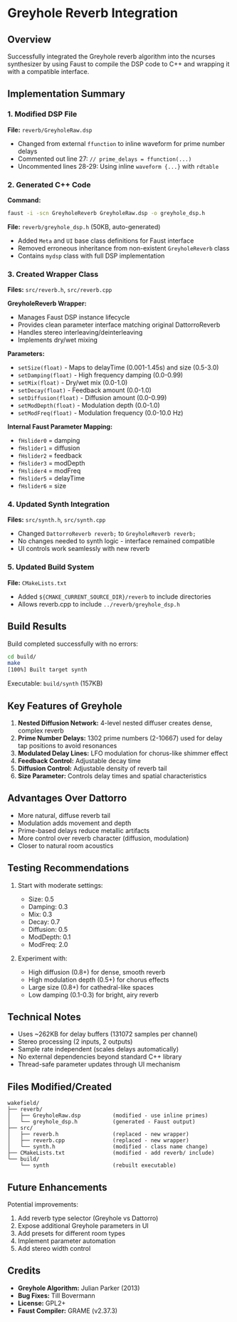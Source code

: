 # Greyhole Reverb Integration

## Overview

Successfully integrated the Greyhole reverb algorithm into the ncurses synthesizer by using Faust to compile the DSP code to C++ and wrapping it with a compatible interface.

## Implementation Summary

### 1. Modified DSP File
**File:** `reverb/GreyholeRaw.dsp`
- Changed from external `ffunction` to inline waveform for prime number delays
- Commented out line 27: `// prime_delays = ffunction(...)`
- Uncommented lines 28-29: Using inline `waveform {...}` with `rdtable`

### 2. Generated C++ Code
**Command:**
```bash
faust -i -scn GreyholeReverb GreyholeRaw.dsp -o greyhole_dsp.h
```

**File:** `reverb/greyhole_dsp.h` (50KB, auto-generated)
- Added `Meta` and `UI` base class definitions for Faust interface
- Removed erroneous inheritance from non-existent `GreyholeReverb` class
- Contains `mydsp` class with full DSP implementation

### 3. Created Wrapper Class
**Files:** `src/reverb.h`, `src/reverb.cpp`

**GreyholeReverb Wrapper:**
- Manages Faust DSP instance lifecycle
- Provides clean parameter interface matching original DattorroReverb
- Handles stereo interleaving/deinterleaving
- Implements dry/wet mixing

**Parameters:**
- `setSize(float)` - Maps to delayTime (0.001-1.45s) and size (0.5-3.0)
- `setDamping(float)` - High frequency damping (0.0-0.99)
- `setMix(float)` - Dry/wet mix (0.0-1.0)
- `setDecay(float)` - Feedback amount (0.0-1.0)
- `setDiffusion(float)` - Diffusion amount (0.0-0.99)
- `setModDepth(float)` - Modulation depth (0.0-1.0)
- `setModFreq(float)` - Modulation frequency (0.0-10.0 Hz)

**Internal Faust Parameter Mapping:**
- `fHslider0` = damping
- `fHslider1` = diffusion
- `fHslider2` = feedback
- `fHslider3` = modDepth
- `fHslider4` = modFreq
- `fHslider5` = delayTime
- `fHslider6` = size

### 4. Updated Synth Integration
**Files:** `src/synth.h`, `src/synth.cpp`
- Changed `DattorroReverb reverb;` to `GreyholeReverb reverb;`
- No changes needed to synth logic - interface remained compatible
- UI controls work seamlessly with new reverb

### 5. Updated Build System
**File:** `CMakeLists.txt`
- Added `${CMAKE_CURRENT_SOURCE_DIR}/reverb` to include directories
- Allows reverb.cpp to include `../reverb/greyhole_dsp.h`

## Build Results

Build completed successfully with no errors:
```bash
cd build/
make
[100%] Built target synth
```

Executable: `build/synth` (157KB)

## Key Features of Greyhole

1. **Nested Diffusion Network:** 4-level nested diffuser creates dense, complex reverb
2. **Prime Number Delays:** 1302 prime numbers (2-10667) used for delay tap positions to avoid resonances
3. **Modulated Delay Lines:** LFO modulation for chorus-like shimmer effect
4. **Feedback Control:** Adjustable decay time
5. **Diffusion Control:** Adjustable density of reverb tail
6. **Size Parameter:** Controls delay times and spatial characteristics

## Advantages Over Dattorro

- More natural, diffuse reverb tail
- Modulation adds movement and depth
- Prime-based delays reduce metallic artifacts
- More control over reverb character (diffusion, modulation)
- Closer to natural room acoustics

## Testing Recommendations

1. Start with moderate settings:
   - Size: 0.5
   - Damping: 0.3
   - Mix: 0.3
   - Decay: 0.7
   - Diffusion: 0.5
   - ModDepth: 0.1
   - ModFreq: 2.0

2. Experiment with:
   - High diffusion (0.8+) for dense, smooth reverb
   - High modulation depth (0.5+) for chorus effects
   - Large size (0.8+) for cathedral-like spaces
   - Low damping (0.1-0.3) for bright, airy reverb

## Technical Notes

- Uses ~262KB for delay buffers (131072 samples per channel)
- Stereo processing (2 inputs, 2 outputs)
- Sample rate independent (scales delays automatically)
- No external dependencies beyond standard C++ library
- Thread-safe parameter updates through UI mechanism

## Files Modified/Created

```
wakefield/
├── reverb/
│   ├── GreyholeRaw.dsp          (modified - use inline primes)
│   └── greyhole_dsp.h           (generated - Faust output)
├── src/
│   ├── reverb.h                 (replaced - new wrapper)
│   ├── reverb.cpp               (replaced - new wrapper)
│   └── synth.h                  (modified - class name change)
├── CMakeLists.txt               (modified - add reverb/ include)
└── build/
    └── synth                    (rebuilt executable)
```

## Future Enhancements

Potential improvements:
1. Add reverb type selector (Greyhole vs Dattorro)
2. Expose additional Greyhole parameters in UI
3. Add presets for different room types
4. Implement parameter automation
5. Add stereo width control

## Credits

- **Greyhole Algorithm:** Julian Parker (2013)
- **Bug Fixes:** Till Bovermann
- **License:** GPL2+
- **Faust Compiler:** GRAME (v2.37.3)

